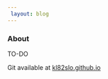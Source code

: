 ```yaml
---
 layout: blog
---
```


<h3>About</h3>

TO-DO

Git available at [kl82slo.github.io](https://github.com/kl82slo/kl82slo.github.io)
